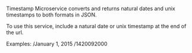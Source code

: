 Timestamp Microservice converts and returns natural dates and unix timestamps to both formats in JSON.

To use this service, include a natural date or unix timestamp at the end of the url.

Examples:
/January 1, 2015
/1420092000
